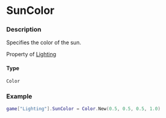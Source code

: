 # SunColor
### Description
Specifies the color of the sun.

Property of [Lighting](/classes/Lighting/)

#### Type
`Color`

### Example
```lua
game["Lighting"].SunColor = Color.New(0.5, 0.5, 0.5, 1.0)
```